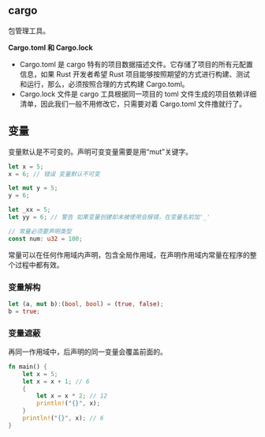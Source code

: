 
## cargo
包管理工具。

**Cargo.toml 和 Cargo.lock**
* Cargo.toml 是 cargo 特有的项目数据描述文件。它存储了项目的所有元配置信息，如果 Rust 开发者希望 Rust 项目能够按照期望的方式进行构建、测试和运行，那么，必须按照合理的方式构建 Cargo.toml。
* Cargo.lock 文件是 cargo 工具根据同一项目的 toml 文件生成的项目依赖详细清单，因此我们一般不用修改它，只需要对着 Cargo.toml 文件撸就行了。


## 变量
变量默认是不可变的。声明可变变量需要是用“mut”关键字。

```rust
let x = 5;
x = 6; // 错误 变量默认不可变

let mut y = 5;
y = 6;

let _xx = 5;
let yy = 6; // 警告 如果变量创建却未被使用会报错，在变量名前加'_'

// 常量必须要声明类型
const num: u32 = 100;
```
常量可以在任何作用域内声明，包含全局作用域，在声明作用域内常量在程序的整个过程中都有效。

### 变量解构

```rust
let (a, mut b):(bool, bool) = (true, false);
b = true;
```

### 变量遮蔽
再同一作用域中，后声明的同一变量会覆盖前面的。
```rust
fn main() {
    let x = 5;
    let x = x + 1; // 6
    {
        let x = x * 2; // 12
        println!("{}", x);
    }
    println!("{}", x); // 6
}
```